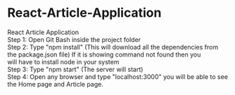 # React-Article-Application
React Article Application <br>
Step 1: Open Git Bash inside the project folder <br>
Step 2: Type "npm install" (This will download all the dependencies from the package.json file) If it is showing command not found then you<br>
will have to install node in your system<br>
Step 3: Type "npm start" (The server will start)<br>
Step 4: Open any browser and type "localhost:3000" you will be able to see the Home page and Article page.<br>
